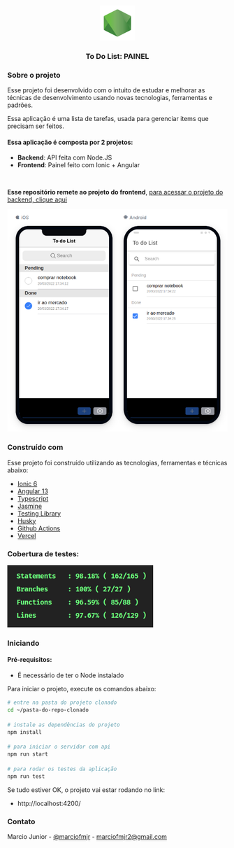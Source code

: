 <div id="top"></div>

<br />
<div align="center">
  <img src="https://github.com/marciofmjr/todo-list-node-api/raw/master/docs/images/node-logo-api.png" alt="Logo" width="80" height="80">
  <h3 align="center">To Do List: <strong>PAINEL</strong></h3>
</div>

### Sobre o projeto

Esse projeto foi desenvolvido com o intuito de estudar e melhorar as técnicas de desenvolvimento usando novas tecnologias, ferramentas e padrões.

Essa aplicação é uma lista de tarefas, usada para gerenciar items que precisam ser feitos.

#### Essa aplicação é composta por 2 projetos:
- <strong>Backend</strong>: API feita com Node.JS
- <strong>Frontend</strong>: Painel feito com Ionic + Angular

<br>

<strong>Esse repositório remete ao projeto do frontend</strong>, <a href="https://github.com/marciofmjr/todo-list-node-api" target="_blank">para acessar o projeto do backend, clique aqui</a>

<div align="center">
  <img src="docs/images/preview.png" alt="Logo" width="600">
</div>

### Construído com

Esse projeto foi construído utilizando as tecnologias, ferramentas e técnicas abaixo:

* [Ionic 6](https://ionicframework.com/)
* [Angular 13](https://angular.io/)
* [Typescript](https://www.typescriptlang.org/)
* [Jasmine](https://jasmine.github.io/)
* [Testing Library](https://testing-library.com/)
* [Husky](https://github.com/typicode/husky)
* [Github Actions](https://github.com/features/actions)
* [Vercel](https://vercel.com/)

### Cobertura de testes:
<img src="docs/images/coverage.png" alt="Cobertura de testes">

### Iniciando

#### Pré-requisitos:
- É necessário de ter o Node instalado

Para iniciar o projeto, execute os comandos abaixo:
```bash
# entre na pasta do projeto clonado
cd ~/pasta-do-repo-clonado

# instale as dependências do projeto
npm install

# para iniciar o servidor com api
npm run start

# para rodar os testes da aplicação
npm run test
```

Se tudo estiver OK, o projeto vai estar rodando no link:
- http://localhost:4200/

### Contato

Marcio Junior - [@marciofmjr](https://twitter.com/marciofmjr) - marciofmjr2@gmail.com
